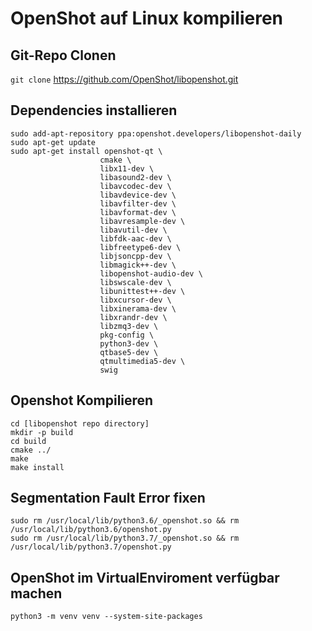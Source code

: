# OpenShot auf Linux kompilieren

## Git-Repo Clonen
`git clone` https://github.com/OpenShot/libopenshot.git

## Dependencies installieren
```
sudo add-apt-repository ppa:openshot.developers/libopenshot-daily
sudo apt-get update
sudo apt-get install openshot-qt \
                    cmake \
                    libx11-dev \
                    libasound2-dev \
                    libavcodec-dev \
                    libavdevice-dev \
                    libavfilter-dev \
                    libavformat-dev \
                    libavresample-dev \
                    libavutil-dev \
                    libfdk-aac-dev \
                    libfreetype6-dev \
                    libjsoncpp-dev \
                    libmagick++-dev \
                    libopenshot-audio-dev \
                    libswscale-dev \
                    libunittest++-dev \
                    libxcursor-dev \
                    libxinerama-dev \
                    libxrandr-dev \
                    libzmq3-dev \
                    pkg-config \
                    python3-dev \
                    qtbase5-dev \
                    qtmultimedia5-dev \
                    swig
```

## Openshot Kompilieren
```
cd [libopenshot repo directory]
mkdir -p build
cd build
cmake ../
make
make install
```

## Segmentation Fault Error fixen
```
sudo rm /usr/local/lib/python3.6/_openshot.so && rm /usr/local/lib/python3.6/openshot.py
sudo rm /usr/local/lib/python3.7/_openshot.so && rm /usr/local/lib/python3.7/openshot.py
```
## OpenShot im VirtualEnviroment verfügbar machen
```
python3 -m venv venv --system-site-packages
```
